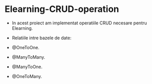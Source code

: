 # Elearning-CRUD-operation


- In acest proiect am implementat operatiile CRUD necesare pentru Elearning.

- Relatiile intre bazele de date:

- @OneToOne.
- @ManyToMany.
- @ManyToOne.
- @OneToMany.
